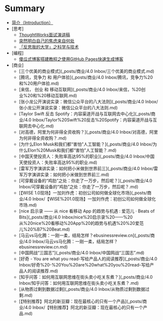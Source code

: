 # Summary

* [简介（Introduction）](README.md)
* [思考]
    - [ThoughtWorks面试演讲稿](_posts/思考/2014-10-27-thoughtworks-speech.md)
    - [突然明白自己的焦虑来自何处](_posts/思考/2014-11-01-why-i-am-so-serious.md)
    - [「反思我的大学」之科学与技术](_posts/思考/2014-11-16-think-college-1.md)
* [编程]
    - [傻瓜式博客搭建教程之使用GitHub Pages快速生成博客](_posts/编程/2013-10-02-blog-build-course.md)
* [商业]
  * [三个优美的商业模式](_posts/商业/4.0 Inbox/三个优美的商业模式.md)
  * [腾讯，竞争力 和 用户体验](_posts/商业/4.0 Inbox/腾讯，竞争力%20和%20用户体验.md)
  * [来信， 创业 和 移动互联网](_posts/商业/4.0 Inbox/来信，%20创业%20和%20移动互联网.md)
  * [张小龙公开演说实录：微信公众平台的八大法则](_posts/商业/4.0 Inbox/张小龙公开演说实录：微信公众平台的八大法则.md)
  * [Taylor Swift 反击 Spotify：内容渠道开战与互联网去中心化](_posts/商业/4.0 Inbox/Taylor%20Swift%20反击%20Spotify：内容渠道开战与互联网去中心化.md)
  * [对高德，阿里为何非得全资收购？](_posts/商业/4.0 Inbox/对高德，阿里为何非得全资收购？.md)
  * [为什么Elon Musk和我们都“害怕”人工智能？](_posts/商业/4.0 Inbox/为什么Elon%20Musk和我们都“害怕”人工智能？.md)
  * [中国天使投资人：失败率高达95%的职业](_posts/商业/4.0 Inbox/中国天使投资人：失败率高达95%的职业.md)
  * [雷军万字演讲实录：如何把小米做到世界前三](_posts/商业/4.0 Inbox/雷军万字演讲实录：如何把小米做到世界前三.md)
  * [可穿戴设备的“鸡肋”之处：你走了一万步，然后呢？](_posts/商业/4.0 Inbox/可穿戴设备的“鸡肋”之处：你走了一万步，然后呢？.md)
  * [【WISE 1.0现场】一加刘作虎：初创公司如何做全球化市场](_posts/商业/4.0 Inbox/【WISE%201.0现场】一加刘作虎：初创公司如何做全球化市场.md)
  * [nice 启示录 —— 从 nice 看移动 App 的趋势与机遇 : 爱范儿 · Beats of Bits](_posts/商业/4.0 Inbox/nice%20启示录%20——%20从%20nice%20看移动%20App%20的趋势与机遇%20%20爱范儿%20%B7%20Beat.md)
  * [马云vs马化腾：一刚一柔，结局怎样？ebusinessreview.cn](_posts/商业/4.0 Inbox/马云vs马化腾：一刚一柔，结局怎样？ebusinessreview.cn.md)
  * [中国网战“三国志”](_posts/商业/4.0 Inbox/中国网战“三国志”.md)
  * [好奇 - You are what you read-写给产品人的阅读推荐](_posts/商业/4.0 Inbox/好奇%20-%20You%20are%20what%20you%20read-写给产品人的阅读推荐.md)
  * [知乎问答：如何用互联网思维在街头卖小吃关东煮？](_posts/商业/4.0 Inbox/知乎问答：如何用互联网思维在街头卖小吃关东煮？.md)
  * [从物质过剩到数据过剩](_posts/商业/4.0 Inbox/从物质过剩到数据过剩.md)
  * [【特别推荐】阿北的新豆瓣：现在最核心的只有一个产品](_posts/商业/4.0 Inbox/【特别推荐】阿北的新豆瓣：现在最核心的只有一个产品.md)